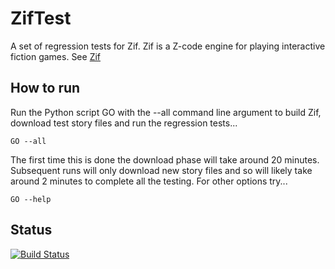 # ZifTest

A set of regression tests for Zif. Zif is a Z-code engine for playing interactive fiction games.
See [Zif](https://github.com/AnotherJohnH/Zif/)

## How to run

Run the Python script GO with the --all command line argument to build Zif, download test
story files and run the regression tests...

```
GO --all
```

The first time this is done the download phase will take around 20 minutes. Subsequent
runs will only download new story files and so will likely take around 2 minutes to complete
all the testing. For other options try...

```
GO --help
```

## Status

[![Build Status](https://travis-ci.org/AnotherJohnH/ZifTest.svg?branch=master)](https://travis-ci.org/AnotherJohnH/ZifTest)

